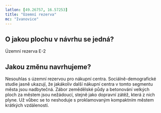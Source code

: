 ```yaml
---
latlon: [49.26757, 16.57253]
title: "Územní rezerva"
mc: "Ivanovice"
---
```


## O jakou plochu v návrhu se jedná?

Územní rezerva E-2

## Jakou změnu navrhujeme?

Nesouhlas s územní rezervou pro nákupní centra. Sociálně-demografické studie jasně ukazují, že jakákoliv další nákupní centra v tomto segmentu města jsou nadbytečná. Zábor zemědělské půdy a betonování velkých ploch za městem jsou nežádoucí, stejně jako dopravní zátěž, která z nich plyne. Už vůbec se to neshoduje s proklamovaným kompaktním městem krátkých vzdáleností.

